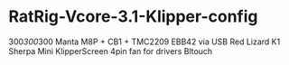 # RatRig-Vcore-3.1-Klipper-config

300*300*300
Manta M8P + CB1 + TMC2209
EBB42 via USB
Red Lizard K1
Sherpa Mini
KlipperScreen
4pin fan for drivers
Bltouch
